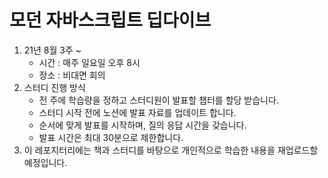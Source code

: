# 모던 자바스크립트 딥다이브 

1. 21년 8월 3주 ~
    - 시간 : 매주 일요일 오후 8시
    - 장소 : 비대면 회의
2. 스터디 진행 방식
    - 전 주에 학습량을 정하고 스터디원이 발표할 챕터를 할당 받습니다.
    - 스터디 시작 전에 노션에 발표 자료를 업데이트 합니다.
    - 순서에 맞게 발표를 시작하며, 질의 응답 시간을 갖습니다.
    - 발표 시간은 최대 30분으로 제한합니다.
3. 이 레포지터리에는 책과 스터디를 바탕으로 개인적으로 학습한 내용을 재업로드할 예정입니다.
